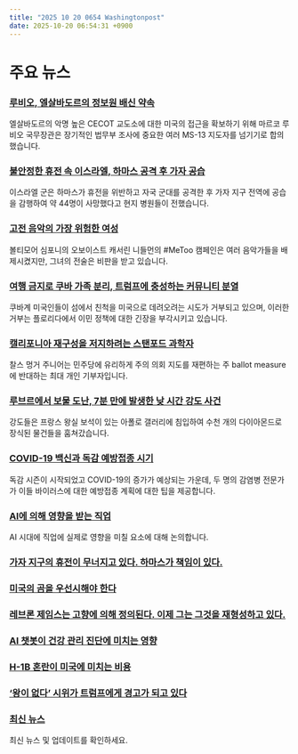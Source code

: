 ```yaml
---
title: "2025 10 20 0654 Washingtonpost"
date: 2025-10-20 06:54:31 +0900
---
```


# 주요 뉴스

### [루비오, 엘살바도르의 정보원 배신 약속](https://www.washingtonpost.com/national-security/2025/10/19/rubio-el-salvador-prison-bukele-ms13-informants/)
엘살바도르의 악명 높은 CECOT 교도소에 대한 미국의 접근을 확보하기 위해 마르코 루비오 국무장관은 장기적인 법무부 조사에 중요한 여러 MS-13 지도자를 넘기기로 합의했습니다.

### [불안정한 휴전 속 이스라엘, 하마스 공격 후 가자 공습](https://www.washingtonpost.com/world/2025/10/19/amid-shaky-truce-israel-says-it-struck-gaza-after-hamas-attacks/)
이스라엘 군은 하마스가 휴전을 위반하고 자국 군대를 공격한 후 가자 지구 전역에 공습을 감행하여 약 44명이 사망했다고 현지 병원들이 전했습니다.

### [고전 음악의 가장 위험한 여성](https://www.washingtonpost.com/entertainment/2025/10/19/she-spurned-concertmasters-advance-now-shes-classical-musics-metoo-vigilante/)
볼티모어 심포니의 오보이스트 캐서린 니들먼의 #MeToo 캠페인은 여러 음악가들을 배제시켰지만, 그녀의 전술은 비판을 받고 있습니다.

### [여행 금지로 쿠바 가족 분리, 트럼프에 충성하는 커뮤니티 분열](https://www.washingtonpost.com/immigration/2025/10/19/trump-cubans-visas-travel-ban/)
쿠바계 미국인들이 섬에서 친척을 미국으로 데려오려는 시도가 거부되고 있으며, 이러한 거부는 플로리다에서 이민 정책에 대한 긴장을 부각시키고 있습니다.

### [캘리포니아 재구성을 저지하려는 스탠포드 과학자](https://www.washingtonpost.com/politics/2025/10/19/munger-newsom-california-redistricting-prop-50/)
찰스 멍거 주니어는 민주당에 유리하게 주의 의회 지도를 재편하는 주 ballot measure에 반대하는 최대 개인 기부자입니다.

### [루브르에서 보물 도난, 7분 만에 발생한 낮 시간 강도 사건](https://www.washingtonpost.com/world/2025/10/19/louvre-museum-robbery-jewels/)
강도들은 프랑스 왕실 보석이 있는 아폴로 갤러리에 침입하여 수천 개의 다이아몬드로 장식된 물건들을 훔쳐갔습니다.

### [COVID-19 백신과 독감 예방접종 시기](https://www.washingtonpost.com/health/2025/10/19/covid-vaccine-flu-shot-timing/)
독감 시즌이 시작되었고 COVID-19의 증가가 예상되는 가운데, 두 명의 감염병 전문가가 이들 바이러스에 대한 예방접종 계획에 대한 팁을 제공합니다.

### [AI에 의해 영향을 받는 직업](https://www.washingtonpost.com/opinions/2025/10/19/jobs-ai-skills-training/)
AI 시대에 직업에 실제로 영향을 미칠 요소에 대해 논의합니다.

### [가자 지구의 휴전이 무너지고 있다. 하마스가 책임이 있다.](https://www.washingtonpost.com/opinions/2025/10/19/hamas-gaza-ceasefire-collapse-violence-terrorism/)

### [미국의 곰을 우선시해야 한다](https://www.washingtonpost.com/opinions/2025/10/19/put-american-bears-first/)

### [레브론 제임스는 고향에 의해 정의된다. 이제 그는 그것을 재형성하고 있다.](https://www.washingtonpost.com/opinions/2025/10/16/lebron-james-akron-ohio-philanthropy/)

### [AI 챗봇이 건강 관리 진단에 미치는 영향](https://www.washingtonpost.com/opinions/2025/10/14/ai-chatbots-health-care-diagnoses/)

### [H-1B 혼란이 미국에 미치는 비용](https://www.washingtonpost.com/opinions/2025/10/14/h1b-visa-policy-trump-immigrant-stories/)

### [‘왕이 없다’ 시위가 트럼프에게 경고가 되고 있다](https://www.washingtonpost.com/opinions/2025/10/19/soros-irs-bessent-charliekirk-nokings-teaparty/)

### [최신 뉴스](https://www.washingtonpost.com/latest-headlines/)
최신 뉴스 및 업데이트를 확인하세요.